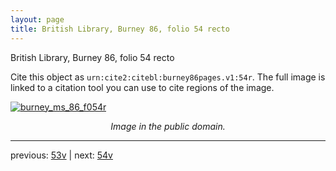 ```yaml
---
layout: page
title: British Library, Burney 86, folio 54 recto
---
```


British Library, Burney 86, folio 54 recto

Cite this object as `urn:cite2:citebl:burney86pages.v1:54r`.  The full image is linked to a citation tool you can use to cite regions of the image.

[![burney_ms_86_f054r](http://www.homermultitext.org/iipsrv?IIIF=/project/homer/pyramidal/deepzoom/citebl/burney86imgs/v1/burney_ms_86_f054r.tif/full/800,/0/default.jpg)](http://www.homermultitext.org/ict2/?urn=urn:cite2:citebl:burney86imgs.v1:burney_ms_86_f054r) 

<p style="text-align: center; font-style: italic;">Image in the public domain.</p>

---

previous: [53v](../53v/) | next: [54v](../54v/)
